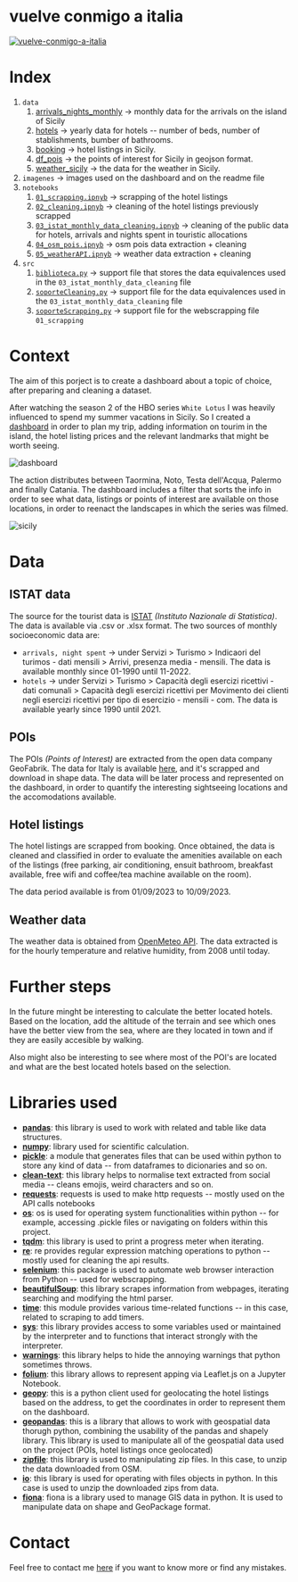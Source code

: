 # vuelve conmigo a italia

[![vuelve-conmigo-a-italia](https://decider.com/wp-content/uploads/2022/11/white-lotus-noto.jpg?w=618)](https://www.youtube.com/watch?v=NvabaeUQxkI)

# Index

1. `data` 
   1. [arrivals_nights_monthly](data/arrivals_nights_monthly.csv) -> monthly data for the arrivals on the island of Sicily
   2. [hotels](data/hotels_monthly.csv) -> yearly data for hotels -- number of beds, number of stablishments, bumber of bathrooms.
   3. [booking](data/booking.csv) -> hotel listings in Sicily.
   4. [df_pois](data/df_pois.geojson) -> the points of interest for Sicily in geojson format.
   5. [weather_sicily](data/weather_sicily.csv) -> the data for the weather in Sicily.
2. `imagenes` -> images used on the dashboard and on the readme file
3. `notebooks`
   1. [`01_scrapping.ipnyb`](notebooks/01_scrapping.ipynb) -> scrapping of the hotel listings
   2. [`02_cleaning.ipnyb`](notebooks/02_cleaning.ipynb) -> cleaning of the hotel listings previously scrapped
   3. [`03_istat_monthly_data_cleaning.ipnyb`](notebooks/03_istat_monthly_data_cleaning.ipynb) -> cleaning of the public data for hotels, arrivals and nights spent in touristic allocations
   4. [`04_osm_pois.ipnyb`](notebooks/04_osm_pois.ipynb) -> osm pois data extraction + cleaning
   5. [`05_weatherAPI.ipnyb`](notebooks/05_weatherAPI.ipynb) -> weather data extraction + cleaning
4. `src`
   1. [`biblioteca.py`](src/biblioteca.py) -> support file that stores the data equivalences used in the `03_istat_monthly_data_cleaning` file
   2. [`soporteCleaning.py`](src/soporteCleaning.py) -> support file for the data equivalences used in the `03_istat_monthly_data_cleaning` file
   3. [`soporteScrapping.py`](src/soporteScrapping.py) -> support file for the webscrapping file `01_scrapping`

# Context

The aim of this porject is to create a dashboard about a topic of choice, after preparing and cleaning a dataset. 

After watching the season 2 of the HBO series `White Lotus` I was heavily influenced to spend my summer vacations in Sicily. So I created a [dashboard](https://public.tableau.com/app/profile/anna1413/viz/sicily/01) in order to plan my trip, adding information on tourim in the island, the hotel listing prices and the relevant landmarks that might be worth seeing.  

![dashboard]()

The action distributes between Taormina, Noto, Testa dell'Acqua, Palermo and finally Catania. The dashboard includes a filter that sorts the info in order to see what data, listings or points of interest are available on those locations, in order to reenact the landscapes in which the series was filmed.

![sicily](imagenes/sicily.png)

# Data

## ISTAT data

The source for the tourist data is [ISTAT](http://dati.istat.it/) *(Instituto Nazionale di Statistica)*. The data is available via .csv or .xlsx format. The two sources of monthly socioeconomic data are:
- `arrivals, night spent` -> under Servizi > Turismo > Indicaori del turimos - dati mensili > Arrivi, presenza media - mensili. The data is available monthly since 01-1990 until 11-2022.
- `hotels` -> under Servizi > Turismo > Capacità degli esercizi ricettivi - dati comunali > Capacità degli esercizi ricettivi per Movimento dei clienti negli esercizi ricettivi per tipo di esercizio - mensili - com. The data is available yearly since 1990 until 2021.

## POIs

The POIs *(Points of Interest)* are extracted from the open data company GeoFabrik. The data for Italy is available [here](https://download.geofabrik.de/europe/italy.html), and it's scrapped and download in shape data. The data will be later process and represented on the dashboard, in order to quantify the interesting sightseeing locations and the accomodations available.

## Hotel listings

The hotel listings are scrapped from booking. Once obtained, the data is cleaned and classified in order to evaluate the amenities available on each of the listings (free parking, air conditioning, ensuit bathroom, breakfast available, free wifi and coffee/tea machine available on the room). 

The data period available is from 01/09/2023 to 10/09/2023.

## Weather data

The weather data is obtained from [OpenMeteo API](https://open-meteo.com/). The data extracted is for the hourly temperature and relative humidity, from 2008 until today.

# Further steps

In the future minght be interesting to calculate the better located hotels. Based on the location, add the altitude of the terrain and see which ones have the better view from the sea, where are they located in town and if they are easily accesible by walking.

Also might also be interesting to see where most of the POI's are located and what are the best located hotels based on the selection.

# Libraries used

- [**pandas**](https://pypi.org/project/pandas/): this library is used to work with related and table like data structures.
- [**numpy**](https://pypi.org/project/numpy/): library used for scientific calculation.
- [**pickle**](https://docs.python.org/3/library/pickle.html): a module that generates files that can be used within python to store any kind of data -- from dataframes to dicionaries and so on.
- [**clean-text**](https://pypi.org/project/clean-text/): this library helps to normalise text extracted from social media -- cleans emojis, weird characters and so on.
- [**requests**](https://pypi.org/project/requests/): requests is used to make http requests -- mostly used on the API calls notebooks
- [**os**](https://docs.python.org/es/3.10/library/os.html): os is used for operating system functionalities within python -- for example, accessing .pickle files or navigating on folders within this project.
- [**tqdm**](https://pypi.org/project/tqdm/): this library is used to print a progress meter when iterating.
- [**re**](https://docs.python.org/3/library/re.html): re provides regular expression matching operations to python -- mostly used for cleaning the api results.
- [**selenium**](https://pypi.org/project/selenium/): this package is used to automate web browser interaction from Python -- used for webscrapping.
- [**beautifulSoup**](https://pypi.org/project/beautifulsoup4/): this library scrapes information from webpages, iterating searching and modifying the html parser.
- [**time**](https://docs.python.org/3/library/time.html): this module provides various time-related functions -- in this case, related to scraping to add timers.
- [**sys**](https://docs.python.org/3/library/sys.html): this library provides access to some variables used or maintained by the interpreter and to functions that interact strongly with the interpreter.
- [**warnings**](https://docs.python.org/3/library/warnings.html): this library helps to hide the annoying warnings that python sometimes throws.
- [**folium**](https://pypi.org/project/folium/): this library allows to represent apping via Leaflet.js on a Jupyter Notebook.
- [**geopy**](https://pypi.org/project/geopy/): this is a python client used for geolocating the hotel listings based on the address, to get the coordinates in order to represent them on the dashboard.
- [**geopandas**](https://pypi.org/project/geopandas/): this is a library that allows to work with geospatial data thorugh python, combining the usability of the pandas and shapely library. This library is used to manipulate all of the geospatial data used on the project (POIs, hotel listings once geolocated)
- [**zipfile**](https://docs.python.org/3/library/zipfile.html): this library is used to manipulating zip files. In this case, to unzip the data downloaded from OSM.
- [**io**](https://docs.python.org/3/library/io.html): this library is used for operating with files objects in python. In this case is used to unzip the downloaded zips from data.
- [**fiona**](https://pypi.org/project/Fiona/): fiona is a library used to manage GIS data in python. It is used to manipulate data on shape and GeoPackage format.

# Contact

Feel free to contact me [here](mailto:annassanchez@gmail.com) if you want to know more or find any mistakes.